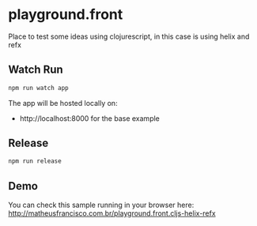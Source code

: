 # playground.front

Place to test some ideas using clojurescript, in this case is using helix and refx

## Watch Run
```bash
npm run watch app
```
The app will be hosted locally on: 
- http://localhost:8000 for the base example

## Release
```bash
npm run release
```

## Demo 
You can check this sample running in your browser here:  
http://matheusfrancisco.com.br/playground.front.cljs-helix-refx
